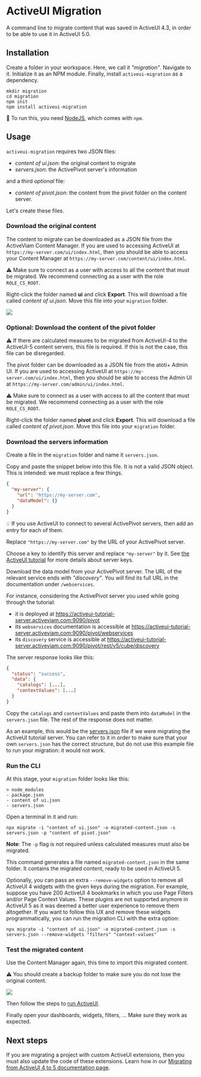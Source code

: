 # ActiveUI Migration

A command line to migrate content that was saved in ActiveUI 4.3, in order to be able to use it in ActiveUI 5.0.

## Installation

Create a folder in your workspace. Here, we call it _"migration"_.
Navigate to it.
Initialize it as an NPM module.
Finally, install `activeui-migration` as a dependency.

```shell
mkdir migration
cd migration
npm init
npm install activeui-migration
```

:pencil: To run this, you need [NodeJS](https://nodejs.org/en/download/), which comes with `npm`.

## Usage

`activeui-migration` requires two JSON files:

- _content of ui.json_: the original content to migrate
- _servers.json_: the ActivePivot server's information

and a third _optional_ file:
- _content of pivot.json_: the content from the pivot folder on the content server.

Let's create these files.

### Download the original content

The content to migrate can be downloaded as a JSON file from the ActiveViam Content Manager. If you are used to accessing ActiveUI at `https://my-server.com/ui/index.html`, then you should be able to access your Content Manager at `https://my-server.com/content/ui/index.html`.

:warning: Make sure to connect as a user with access to all the content that must be migrated. We recommend connecting as a user with the role `ROLE_CS_ROOT`.

Right-click the folder named **ui** and click **Export**. This will download a file called _content of ui.json_. Move this file into your `migration` folder.

![](/documentation/download-content.gif)

### Optional: Download the content of the pivot folder

:warning: If there are calculated measures to be migrated from ActiveUI-4 to the ActiveUI-5 content servers, this file is required. If this is not the case, this file can be disregarded.

The pivot folder can be downloaded as a JSON file from the atoti+ Admin UI. If you are used to accessing ActiveUI at `https://my-server.com/ui/index.html`, then you should be able to access the Admin UI at `https://my-server.com/admin/ui/index.html`.

:warning: Make sure to connect as a user with access to all the content that must be migrated. We recommend connecting as a user with the role `ROLE_CS_ROOT`.

Right-click the folder named **pivot** and click **Export**. This will download a file called _content of pivot.json_. Move this file into your `migration` folder.

### Download the servers information

Create a file in the `migration` folder and name it `servers.json`.

Copy and paste the snippet below into this file. It is not a valid JSON object. This is intended: we must replace a few things.

```json
{
  "my-server": {
    "url": "https://my-server.com",
    "dataModel": {}
  }
}
```

:bulb: If you use ActiveUI to connect to several ActivePivot servers, then add an entry for each of them.

Replace `"https://my-server.com"` by the URL of your ActivePivot server.

Choose a key to identify this server and replace `"my-server"` by it. See [the ActiveUI tutorial](https://activeviam.com/activeui/documentation/5.0.0/docs/tutorial/runningAQuery#serverkey) for more details about server keys.

Download the data model from your ActivePivot server. The URL of the relevant service ends with _"discovery"_. You will find its full URL in the documentation under `/webservices`.

For instance, considering the ActivePivot server you used while going through the tutorial:

- it is deployed at https://activeui-tutorial-server.activeviam.com:9090/pivot
- its `webservices` documentation is accessible at https://activeui-tutorial-server.activeviam.com:9090/pivot/webservices
- its `discovery` service is accessible at https://activeui-tutorial-server.activeviam.com:9090/pivot/rest/v5/cube/discovery

The server response looks like this:

```json
{
  "status": "success",
  "data": {
    "catalogs": [...],
    "contextValues": [...]
  }
}
```

Copy the `catalogs` and `contextValues` and paste them into `dataModel` in the `servers.json` file. The rest of the response does not matter.

As an example, this would be the [servers.json](/documentation/servers-example.json) file if we were migrating the ActiveUI tutorial server. You can refer to it in order to make sure that your own `servers.json` has the correct structure, but do not use this example file to run your migration: it would not work.

### Run the CLI

At this stage, your `migration` folder looks like this:

```
> node_modules
- package.json
- content of ui.json
- servers.json
```

Open a terminal in it and run:

```
npx migrate -i "content of ui.json" -o migrated-content.json -s servers.json -p "content of pivot.json"
```

**Note**: The `-p` flag is not required unless calculated measures must also be migrated.

This command generates a file named `migrated-content.json` in the same folder. It contains the migrated content, ready to be used in ActiveUI 5.

Optionally, you can pass an extra `--remove-widgets` option to remove all ActiveUI 4 widgets with the given keys during the migration.
For example, suppose you have 200 ActiveUI 4 bookmarks in which you use Page Filters and/or Page Context Values.
These plugins are not supported anymore in ActiveUI 5 as it was deemed a better user experience to remove them altogether.
If you want to follow this UX and remove these widgets programmatically, you can run the migration CLI with the extra option:

```
npx migrate -i "content of ui.json" -o migrated-content.json -s servers.json --remove-widgets "filters" "context-values"
```

### Test the migrated content

Use the Content Manager again, this time to import this migrated content.

:warning: You should create a backup folder to make sure you do not lose the original content.

![](/documentation/upload-content.gif)

Then follow the steps to [run ActiveUI](https://activeviam.com/activeui/documentation/5.0.6/docs/getting-started#run-activeui).

Finally open your dashboards, widgets, filters, ... Make sure they work as expected.

## Next steps

If you are migrating a project with custom ActiveUI extensions, then you must also update the code of these extensions. Learn how in our [Migrating from ActiveUI 4 to 5 documentation page](https://activeviam.com/activeui/documentation/5.0.6/docs/migrate-from-activeui-4-to-5).